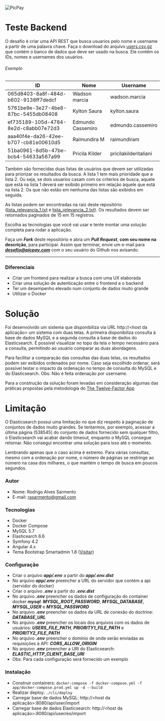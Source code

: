 ![PicPay](https://user-images.githubusercontent.com/1765696/26998603-711fcf30-4d5c-11e7-9281-0d9eb20337ad.png)

# Teste Backend

O desafio é criar uma API REST que busca usuarios pelo nome e username a partir de uma palavra chave. Faça o download do arquivo [users.csv.gz](https://s3.amazonaws.com/careers-picpay/users.csv.gz) que contém o banco de dados que deve ser usado na busca. Ele contém os IDs, nomes e usernames dos usuários.

###### Exemplo
| ID                                   | Nome              | Username             |
|--------------------------------------|-------------------|----------------------|
| 065d8403-8a8f-484d-b602-9138ff7dedcf | Wadson marcia     | wadson.marcia        |
| 5761be9e-3e27-4be8-87bc-5455db08408  | Kylton Saura      | kylton.saura         |
| ef735189-105d-4784-8e2d-c8abb07e72d3 | Edmundo Cassemiro | edmundo.cassemiro    |
| aaa40f4e-da26-42ee-b707-cb81e00610d5 | Raimundira M      | raimundiram          |
| 51ba0961-8d5b-47be-bcb4-54633a567a99 | Pricila Kilder    | pricilakilderitaliani|



Também são fornecidas duas listas de usuários que devem ser utilizadas para priorizar os resultados da busca. A lista 1 tem mais prioridade que a lista 2. Ou seja, se dois usuarios casam com os criterios de busca, aquele que está na lista 1 deverá ser exibido primeiro em relação àquele que está na lista 2. Os que não estão em nenhuma das listas são exibidos em seguida.

As listas podem ser encontradas na raiz deste repositório ([lista_relevancia_1.txt](lista_relevancia_1.txt) e [lista_relevancia_2.txt](lista_relevancia_2.txt)).
Os resultados devem ser retornados paginados de 15 em 15 registros.

Escolha as tecnologias que você vai usar e tente montar uma solução completa para rodar a aplicação.

Faça um ***Fork*** deste repositório e abra um ***Pull Request***, **com seu nome na descrição**, para participar. Assim que terminar, envie um e-mail para ***desafio@picpay.com*** com o seu usuário do Github nos avisando.

-----

### Diferenciais

- Criar um frontend para realizar a busca com uma UX elaborada
- Criar uma solução de autenticação entre o frontend e o backend
- Ter um desempenho elevado num conjunto de dados muito grande
- Utilizar o Docker

# Solução

Foi desenvolvido um sistema que disponibiliza via URL http://<host da aplicação> um sistema com duas telas. A primeira disponibiliza consulta à base de dados MySQL e a segunda consulta a base de dados do Elasticsearch. É possível visualizar no topo da tela o tempo necessário para a consulta, permitindo ao usuário comparar as duas abordagens.

Para facilitar a comparação das consultas das duas telas, os resultados podem ser exibidos ordenados por nome. Caso seja escolhido ordenar, será possível testar o impacto da ordenação no tempo de consulta do MySQL e do Elasticsearch. Obs: Não é feita ordenação por username.

Para a construção da solução foram levadas em consideração algumas das práticas propostas pela metodologia do [The Twelve-Factor App](https://12factor.net/config)

# Limitação

O Elasticsearch possui uma limitação no que diz respeito à paginação de conjuntos de dados muito grandes. Se tentarmos, por exemplo, acessar a última página (538545) do conjunto de dados fornecido sem qualquer filtro, o Elasticsearch vai acabar dando timeout, enquanto o MySQL consegue retornar. Não consegui encontrar uma solução para isso até o momento.

Lembrando apenas que o caso acima é extremo. Para várias consultas, mesmo com a ordenação por nome, o número de páginas se restringe ao número na casa dos milhares, o que mantém o tempo de busca em poucos segundos.  

### Autor
- Nome: Rodrigo Alves Sarmento
- E-mail: rasarmento@gmail.com

### Tecnologias
- Docker
- Docker Compose
- MySQL 5.7
- Elasticearch 6.6
- Symfony 4.2
- Angular 4.x
- Tema Bootstrap Smartadmin 1.8 ([Visitar](https://wrapbootstrap.com/theme/smartadmin-responsive-webapp-WB0573SK0))

### Configuração
- Criar o arquivo ***app/.env*** a partir do ***app/.env.dist***
- No arquivo ***app/.env*** preencher a URL do servidor que contém a api (servidor do docker)
- Criar o arquivo ***.env*** a partir do ***.env.dist***
- No arquivo ***.env*** preencher os dados de configuração do container docker ***mysql***: ***MYSQL_ROOT_PASSWORD***, ***MYSQL_DATABASE***, ***MYSQL_USER*** e ***MYSQL_PASSWORD***
- No arquivo ***.env*** preencher os dados da URL de conexão do doctrine: ***DATABASE_URL***
- No arquivo ***.env*** preencher os locais dos arquivos com os dados de usuários: ***USERS_FILE_PATH***, ***PRIORITY1_FILE_PATH*** e ***PRIORITY2_FILE_PATH***
- No arquivo ***.env*** preencher o domínio de onde serão enviadas as requisições à API: ***CORS_ALLOW_ORIGIN***
- No arquivo ***.env*** preencher a URI do Elasticsearch: ***ELASTIC_HTTP_CLIENT_BASE_URI***
- Obs: Para cada configuração será fornecido um exemplo

### Instalação
- Construir containers: ```docker-compose -f docker-compose.yml -f app/docker-compose.prod.yml up -d --build```
- Realizar deploy: ```./cli/deploy```
- Carregar base de dados MySQL: http://<host da aplicação>:8080/api/user/import
- Carregar base de dados Elasticsearch: http://<host da aplicação>:8080/api/user/es/import
